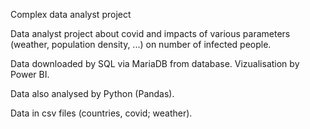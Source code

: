 Complex data analyst project

Data analyst project about covid and impacts of various parameters (weather, population density, ...) on number of infected people.

Data downloaded by SQL via MariaDB from database. Vizualisation by Power BI. 

Data also analysed by Python (Pandas). 

Data in csv files (countries, covid; weather). 
